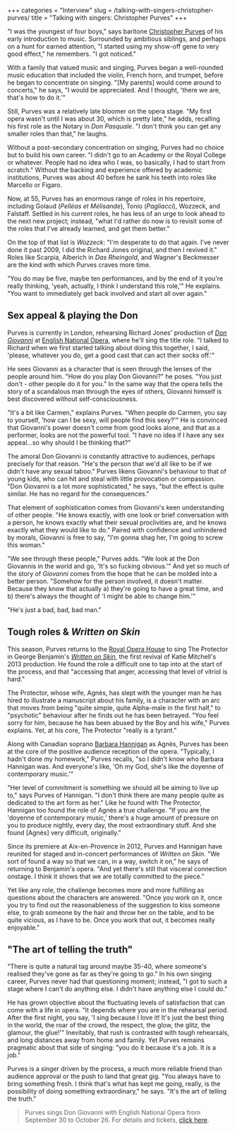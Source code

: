 +++
categories = "Interview"
slug = /talking-with-singers-christopher-purves/
title = "Talking with singers: Christopher Purves"
+++

"I was the youngest of four boys," says baritone [Christopher Purves](/scene/people/christopher-purves/) of his early introduction to music. Surrounded by ambitious siblings, and perhaps on a hunt for earned attention, "I started using my show-off gene to very good effect," he remembers. "I got noticed."

With a family that valued music and singing, Purves began a well-rounded music education that included the violin, French horn, and trumpet, before he began to concentrate on singing. "[My parents] would come around to concerts," he says, "I would be appreciated. And I thought, 'there we are, that's how to do it.'"

Still, Purves was a relatively late bloomer on the opera stage. "My first opera wasn't until I was about 30, which is pretty late," he adds, recalling his first role as the Notary in *Don Pasquale*. "I don't think you can get any smaller roles than that," he laughs.

Without a post-secondary concentration on singing, Purves had no choice but to build his own career. "I didn't go to an Academy or the Royal College or whatever. People had no idea who I was, so basically, I had to start from scratch." Without the backing and experience offered by academic institutions, Purves was about 40 before he sank his teeth into roles like Marcello or Figaro.

Now, at 55, Purves has an enormous range of roles in his repertoire, including Golaud (*Pelléas et Mélisande*), Tonio (*Pagliacci*), Wozzeck, and Falstaff. Settled in his current roles, he has less of an urge to look ahead to the next new project; instead, "what I'd rather do now is to revisit some of the roles that I've already learned, and get them better." 

On the top of that list is *Wozzeck*: "I'm desperate to do that again. I've never done it past 2009, I did the Richard Jones original, and then I revived it." Roles like Scarpia, Alberich in *Das Rheingold*, and Wagner's Beckmesser are the kind with which Purves craves more time.

"You do may be five, maybe ten performances, and by the end of it you're really thinking, 'yeah, actually, I think I understand this role,'" He explains. "You want to immediately get back involved and start all over again."

## Sex appeal & playing the Don

Purves is currently in London, rehearsing Richard Jones' production of [*Don Giovanni*](https://www.eno.org/whats-on/don-giovanni/) at [English National Opera](/scene/companies/english-national-opera/), where he'll sing the title role. "I talked to Richard when we first started talking about doing this together, I said, 'please, whatever you do, get a good cast that can act their socks off.'"

He sees Giovanni as a character that is seen through the lenses of the people around him. "How do you play Don Giovanni?" he poses. "You just don't - other people do it for you." In the same way that the opera tells the story of a scandalous man through the eyes of others, Giovanni himself is best discovered without self-consciousness.

"It's a bit like Carmen," explains Purves. "When people do Carmen, you say to yourself, 'how can I be sexy, will people find this sexy?'" He is convinced that Giovanni's power doesn't come from good looks alone, and that as a performer, looks are not the powerful tool. "I have no idea if I have any sex appeal...so why should I be thinking that?" 

The amoral Don Giovanni is constantly attractive to audiences, perhaps precisely for that reason. "He's the person that we'd all like to be if we didn't have any sexual taboo." Purves likens Giovanni's behaviour to that of young kids, who can hit and steal with little provocation or compassion. "Don Giovanni is a lot more sophisticated," he says, "but the effect is quite similar. He has no regard for the consequences."

That element of sophistication comes from Giovanni's keen understanding of other people. "He knows exactly, with one look or brief conversation with a person, he knows exactly what their sexual proclivities are, and he knows exactly what they would like to do." Paired with confidence and unhindered by morals, Giovanni is free to say, "I'm gonna shag her, I'm going to screw this woman."

"We see through these people," Purves adds. "We look at the Don Giovannis in the world and go, 'It's so fucking obvious.'" And yet so much of the story of *Giovanni* comes from the hope that he can be molded into a better person. "Somehow for the person involved, it doesn't matter. Because they know that actually a)  they're going to have a great time, and b) there's always the thought of 'I might be able to change him.'"

"He's just a bad, bad, bad man."

## Tough roles & *Written on Skin*

This season, Purves returns to the [Royal Opera House](/scene/companies/royal-opera-house/) to sing The Protector in George Benjamin's [*Written on Skin*](http://www.roh.org.uk/productions/written-on-skin-by-katie-mitchell), the first revival of Katie Mitchell's 2013 production. He found the role a difficult one to tap into at the start of the process, and that "accessing that anger, accessing that level of vitriol is hard."

The Protector, whose wife, Agnès, has slept with the younger man he has hired to illustrate a manuscript about his family, is a character with an arc that moves from being "quite simple, quite Alpha-male in the first half," to "psychotic" behaviour after he finds out he has been betrayed. "You feel sorry for him, because he has been abused by the Boy and his wife," Purves explains. Yet, at his core, The Protector "really is a tyrant."

Along with Canadian soprano [Barbara Hannigan](/scene/people/barbara-hannigan/) as Agnès, Purves has been at the core of the positive audience reception of the opera. "Typically, I hadn't done my homework," Purves recalls, "so I didn't know who Barbara Hannigan was. And everyone's like, 'Oh my God, she's like the doyenne of contemporary music.'"

"Her level of commitment is something we should all be aiming to live up to," says Purves of Hannigan. "I don't think there are many people quite as dedicated to the art form as her." Like he found with The Protector, Hannigan too found the role of Agnès a true challenge. "If you are the 'doyenne of contemporary music,' there's a huge amount of pressure on you to produce nightly, every day, the most extraordinary stuff. And she found [Agnès] very difficult, originally."

Since its premiere at Aix-en-Provence in 2012, Purves and Hannigan have reunited for staged and in-concert performances of *Written on Skin*. "We sort of found a way so that we can, in a way, switch it on," he says of returning to Benjamin's opera. "And yet there's still that visceral connection onstage. I think it shows that we are totally committed to the piece."

Yet like any role, the challenge becomes more and more fulfilling as questions about the characters are answered. "Once you work on it, once you try to find out the reasonableness of the suggestion to kiss someone else, to grab someone by the hair and throw her on the table, and to be quite vicious, as I have to be. Once you work that out, it becomes really enjoyable."

## "The art of telling the truth"

"There is quite a natural tag around maybe 35-40, where someone's realised they've gone as far as they're going to go." In his own singing career, Purves never had that questioning moment; instead, "I got to such a stage where I can't do anything else. I didn't have anything else I could do."

He has grown objective about the fluctuating levels of satisfaction that can come with a life in opera. "It depends where you are in the rehearsal period. After the first night, you say, 'I sing because I love it! It's just the best thing in the world, the roar of the crowd, the respect, the glow, the glitz, the glamour, the glue!'" Inevitably, that rush is contrasted with tough rehearsals, and long distances away from home and family. Yet Purves remains pragmatic about that side of singing: "you do it because it's a job. It *is* a job."

Purves is a singer driven by the process, a much more reliable friend than audience approval or the push to land that great gig. "You always have to bring something fresh. I think that's what has kept me going, really, is the possibility of doing something extraordinary," he says. "It's the art of telling the truth."

>Purves sings Don Giovanni with English National Opera from September 30 to October 26. For details and tickets, [click here](https://www.eno.org/whats-on/don-giovanni/).
